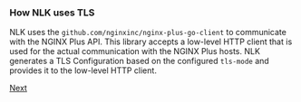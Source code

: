 ### How NLK uses TLS

NLK uses the `github.com/nginxinc/nginx-plus-go-client` to communicate with the NGINX Plus API. This library accepts a low-level HTTP client that is used for the actual communication with the NGINX Plus hosts. NLK generates a TLS Configuration based on the configured `tls-mode` and provides it to the low-level HTTP client.

[Next](SLIDE-8.md)